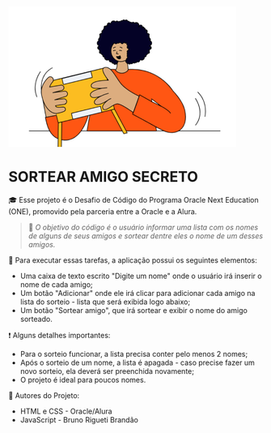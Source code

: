 ![logo](./assets/amigo-secreto.png)

# SORTEAR AMIGO SECRETO
:mortar_board: Esse projeto é o Desafio de Código do Programa Oracle Next Education (ONE), promovido pela parceria entre a Oracle e a Alura.

> :dart: *O objetivo do código é o usuário informar uma lista com os nomes de alguns de seus amigos e sortear dentre eles o nome de um desses amigos.*

:game_die: Para executar essas tarefas, a aplicação possui os seguintes elementos:
- Uma caixa de texto escrito "Digite um nome" onde o usuário irá inserir o nome de cada amigo;
- Um botão "Adicionar" onde ele irá clicar para adicionar cada amigo na lista do sorteio - lista que será exibida logo abaixo;
- Um botão "Sortear amigo", que irá sortear e exibir o nome do amigo sorteado.

:heavy_exclamation_mark: Alguns detalhes importantes:
- Para o sorteio funcionar, a lista precisa conter pelo menos 2 nomes;
- Após o sorteio de um nome, a lista é apagada - caso precise fazer um novo sorteio, ela deverá ser preenchida novamente;
- O projeto é ideal para poucos nomes.

:construction_worker: Autores do Projeto:
- HTML e CSS - Oracle/Alura
- JavaScript - Bruno Rigueti Brandão
